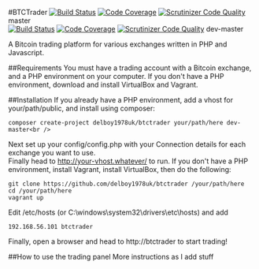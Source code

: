 #BTCTrader
[![Build Status](https://travis-ci.org/delboy1978uk/BTCTrader.png?branch=master)](https://travis-ci.org/delboy1978uk/BTCTrader) [![Code Coverage](https://scrutinizer-ci.com/g/delboy1978uk/btctrader/badges/coverage.png?b=master)](https://scrutinizer-ci.com/g/delboy1978uk/btctrader/?branch=master) [![Scrutinizer Code Quality](https://scrutinizer-ci.com/g/delboy1978uk/btctrader/badges/quality-score.png?b=master)](https://scrutinizer-ci.com/g/delboy1978uk/btctrader/?branch=master) master<br />
[![Build Status](https://travis-ci.org/delboy1978uk/BTCTrader.png?branch=dev-master)](https://travis-ci.org/delboy1978uk/BTCTrader) [![Code Coverage](https://scrutinizer-ci.com/g/delboy1978uk/btctrader/badges/coverage.png?b=dev-master)](https://scrutinizer-ci.com/g/delboy1978uk/btctrader/?branch=dev-master) [![Scrutinizer Code Quality](https://scrutinizer-ci.com/g/delboy1978uk/btctrader/badges/quality-score.png?b=dev-master)](https://scrutinizer-ci.com/g/delboy1978uk/btctrader/?branch=dev-master) dev-master

A Bitcoin trading platform for various exchanges written in PHP and Javascript.

##Requirements
You must have a trading account with a Bitcoin exchange, and a PHP environment on your computer. If you don't have a
PHP environment, download and install VirtualBox and Vagrant.

##Installation
If you already have a PHP environment, add a vhost for your/path/public, and install using composer:
```
composer create-project delboy1978uk/btctrader your/path/here dev-master<br />
```
Next set up your config/config.php with your Connection details for each exchange you want to use. <br />
Finally head to http://your-vhost.whatever/ to run.
If you don't have a PHP environment, install Vagrant, install VirtualBox, then do the following:
```
git clone https://github.com/delboy1978uk/btctrader /your/path/here
cd /your/path/here
vagrant up
```
Edit /etc/hosts (or C:\windows\system32\drivers\etc\hosts) and add
```
192.168.56.101 btctrader
```
Finally, open a browser and head to http://btctrader to start trading!

##How to use the trading panel
More instructions as I add stuff



